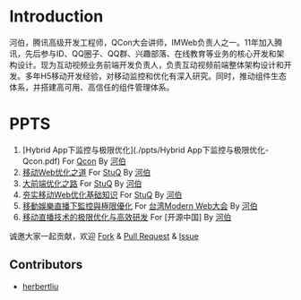 # Introduction

河伯，腾讯高级开发工程师，QCon大会讲师，IMWeb负责人之一。11年加入腾讯，先后参与ID、QQ圈子、QQ群、兴趣部落、在线教育等业务的核心开发和架构设计。现为互动视频业务前端开发负责人，负责互动视频前端整体架构设计和开发。多年H5移动开发经验，对移动监控和优化有深入研究。同时，推动组件生态体系，并搭建高可用、高信任的组件管理体系。

# PPTS

1. [Hybrid App下监控与极限优化](./ppts/Hybrid App下监控与极限优化-Qcon.pdf) For [Qcon](http://2015.qconshanghai.com/speakers/201931) By [河伯](https://github.com/herbertliu)
2. [移动Web优化之道](./ppts/移动Web优化之道-StuQ.pdf) For [StuQ](http://www.stuq.org/course/lecturers) By [河伯](https://github.com/herbertliu)
3. [大前端优化之路](./ppts/大前端优化之路-StuQ.pdf) For [StuQ](http://www.stuq.org/course/lecturers) By [河伯](https://github.com/herbertliu)
4. [夯实移动Web优化基础知识](./ppts/夯实移动Web优化基础知识-StuQ.pdf) For [StuQ](http://www.stuq.org/course/lecturers) By [河伯](https://github.com/herbertliu)
5. [移動娛樂直播下監控與極限優化](./ppts/移动娱乐直播下监控与极限优化-ModernWeb.pdf) For [台湾Modern Web大会](http://modernweb.tw/speaker.html#s1036) By [河伯](https://github.com/herbertliu)
6. [移动直播技术的极限优化与高效研发](./ppts/移动直播技术的极限优化与高效研发-开源中国.pdf) For [开源中国] By [河伯](https://github.com/herbertliu)




诚邀大家一起贡献，欢迎 [Fork](https://github.com/herbertliu/sharing/fork) & [Pull Request](https://github.com/herbertliu/sharing/pulls) & [Issue](https://github.com/herbertliu/sharing/issues)

## Contributors

+   [herbertliu](https://github.com/herbertliu)


